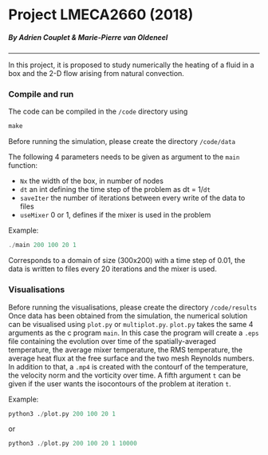 # Project LMECA2660 (2018)
##### By Adrien Couplet & Marie-Pierre van Oldeneel
---------------
In this project, it is proposed to study numerically the heating of a fluid in a box and the 2-D flow arising from natural convection. 

### Compile and run
The code can be compiled in the `/code` directory using
```c
make
```

Before running the simulation, please create the directory `/code/data`

The following 4 parameters needs to be given as argument to the `main` function:
* `Nx` the width of the box, in number of nodes
* `dt` an int defining the time step of the problem as dt = 1/`dt` 
* `saveIter` the number of iterations between every write of the data to files
* `useMixer` 0 or 1, defines if the mixer is used in the problem

Example:
```c
./main 200 100 20 1
```
Corresponds to a domain of size (300x200) with a time step of 0.01, the data is written to files every 20 iterations and the mixer is used. 

### Visualisations
Before running the visualisations, please create the directory `/code/results`
Once data has been obtained from the simulation, the numerical solution can be visualised using `plot.py` or `multiplot.py`. 
`plot.py` takes the same 4 arguments as the c program `main`. In this case the program will create a `.eps` file containing the evolution over time of the spatially-averaged temperature, the average mixer temperature, the RMS temperature, the average heat flux at the free surface and the two mesh Reynolds numbers. In addition to that, a `.mp4` is created with the contourf of the temperature, the velocity norm and the vorticity over time.
A fifth argument `t` can be given if the user wants the isocontours of the problem at iteration `t`.

Example:
```python
python3 ./plot.py 200 100 20 1
```
or
```python
python3 ./plot.py 200 100 20 1 10000
```
